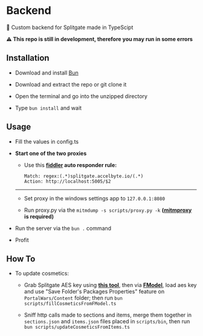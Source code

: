 # Backend
📶 Custom backend for Splitgate made in TypeScipt

**⚠️ This repo is still in development, therefore you may run in some errors**

## Installation
- Download and install [Bun](https://bun.sh/)
  
- Download and extract the repo or git clone it
  
- Open the terminal and go into the unzipped directory
  
- Type `bun install` and wait
  
## Usage
- Fill the values in config.ts

- **Start one of the two proxies**

  - Use this **[fiddler](https://www.telerik.com/download/fiddler) auto responder rule:**
    ```
    Match: regex:(.*)splitgate.accelbyte.io/(.*)
    Action: http://localhost:5005/$2
    ```
      
  ---
    
  - Set proxy in the windows settings app to `127.0.0.1:8080`

  - Run proxy.py via the `mitmdump -s scripts/proxy.py -k` **([mitmproxy](https://mitmproxy.org/) is required)**

- Run the server via the `bun .` command

- Profit

## How To

- To update cosmetics:

  - Grab Splitgate AES key using **[this tool](https://github.com/GHFear/AESDumpster)**, then via **[FModel](https://fmodel.app)**, load aes key and use "Save Folder's Packages Properties" feature on `PortalWars/Content` folder; then run `bun scripts/fillCosmeticsFromFModel.ts`
    
  - Sniff http calls made to sections and items, merge them together in `sections.json` and `items.json` files placed in `scripts/bin`, then run `bun scripts/updateCosmeticsFromItems.ts`
